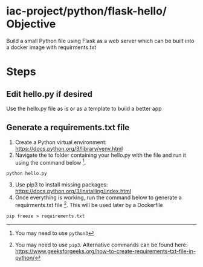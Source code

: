 
# iac-project/python/flask-hello/ Objective

Build a small Python file using Flask as a web server which can be built into a docker image with requirments.txt

# Steps
## Edit hello.py if desired
Use the hello.py file as is or as a template to build a better app

## Generate a requirements.txt file
1. Create a Python virtual environment: https://docs.python.org/3/library/venv.html
1. Navigate the to folder containing your hello.py with the file and run it using the command below [^1].
```
python hello.py
```
3. Use pip3 to install missing packages: https://docs.python.org/3/installing/index.html
3. Once everything is working, run the command below to generate a requirments.txt file [^2]. This will be used later by a Dockerfile
```
pip freeze > requirements.txt
```
[^1]: You may need to use `python3`
[^2]: You may need to use `pip3`. Alternative commands can be found here: https://www.geeksforgeeks.org/how-to-create-requirements-txt-file-in-python/
